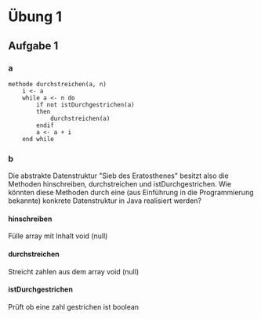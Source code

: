 # Übung 1

## Aufgabe 1

### a

```pseudo
methode durchstreichen(a, n)
    i <- a
    while a <- n do
        if not istDurchgestrichen(a)
        then
            durchstreichen(a)
        endif
        a <- a + i
    end while
```

### b

Die abstrakte Datenstruktur "Sieb des Eratosthenes" besitzt also die Methoden
hinschreiben, durchstreichen und istDurchgestrichen. Wie könnten
diese Methoden durch eine (aus Einführung in die Programmierung bekannte)
konkrete Datenstruktur in Java realisiert werden?

#### hinschreiben

Fülle array mit Inhalt
void (null)

#### durchstreichen

Streicht zahlen aus dem array
void (null)

#### istDurchgestrichen

Prüft ob eine zahl gestrichen ist
boolean
